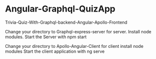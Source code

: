 # Angular-Graphql-QuizApp
Trivia-Quiz-With-Graphql-backend-Angular-Apollo-Frontend

Change your directory to Graphql-express-server for server. 
Install node modules.
Start the Server with npm start

Change your directory to Apollo-Angular-Client for client
install node modules
Start the client application with ng serve
